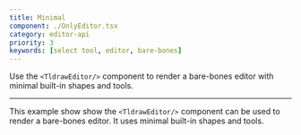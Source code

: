 ```yaml
---
title: Minimal
component: ./OnlyEditor.tsx
category: editor-api
priority: 3
keywords: [select tool, editor, bare-bones]
---
```


Use the `<TldrawEditor/>` component to render a bare-bones editor with minimal built-in shapes and tools.

---

This example show show the `<TldrawEditor/>` component can be used to render a bare-bones editor. It uses minimal built-in shapes and tools.
